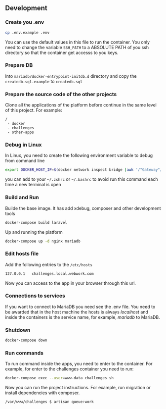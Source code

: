 ## Development

### Create you .env

```bash
cp .env.example .env
```

You can use the default values in this file to run the container. 
You only need to change the variable `SSH_PATH` to a ABSOLUTE PATH of you ssh directory so that the container get accesss
to you keys.

### Prepare DB

Into `mariadb/docker-entrypoint-initdb.d` directory and copy the `createdb.sql.example` to `createdb.sql` 

### Prepare the source code of the other projects

Clone all the applications of the platform before continue in the same level of this project. For example:

```
/
 - docker
 - challenges
 - other-apps
```

### Debug in Linux

In Linux, you need to create the following environment variable to debug from command line

```bash
export DOCKER_HOST_IP=$(docker network inspect bridge |awk '/"Gateway"/ {gsub ("\"","") ;print $2}')
```

you can add to your `~/.zshrc` or `~/.bashrc` to avoid run this command each time a new terminal is open

### Build and Run

Builde the base image. It has add xdebug, composer and other development tools

```bash
docker-compose build laravel
```

Up and running the platform

```bash
docker-compose up -d nginx mariadb
```

### Edit hosts file

Add the following entries to the `/etc/hosts`

```bash
127.0.0.1   challenges.local.webwork.com
```

Now you can access to the app in your browser through this url.

### Connections to services

If you want to connect to MariaDB you need see the .env file. You need to be awarded that in the host machine
the hosts is always _localhost_ and inside the containers is the service name, for example, _mariadb_
to MariaDB.

### Shutdown 

```bash
docker-compose down
```

### Run commands

To run command inside the apps, you need to enter to the container. For example, for enter to the challenges container you need to run:

```bash
docker-compose exec --user=www-data challenges sh
```

Now you can run the project instructions. For example, run migration or install dependencies with composer.

```bash
/var/www/challenges $ artisan queue:work
```

